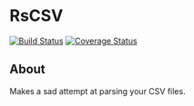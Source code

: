 # RsCSV

[![Build Status](https://travis-ci.org/bartfeenstra/rscsv.svg?branch=master)](https://travis-ci.org/bartfeenstra/rscsv) [![Coverage Status](https://coveralls.io/repos/github/bartfeenstra/rscsv/badge.svg?branch=master)](https://coveralls.io/github/bartfeenstra/rscsv?branch=master)

## About
Makes a sad attempt at parsing your CSV files.
